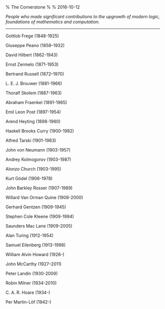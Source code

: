 % The Cornerstone
%
% 2016-10-12

*People who made significant contributions to the upgrowth of modern logic, foundations of mathematics and computation.*

***

Gottlob Frege (1848-1925)

Giuseppe Peano (1858–1932)

David Hilbert (1862-1943)

Ernst Zermelo (1871-1953)

Bertrand Russell (1872–1970)

L. E. J. Brouwer (1881-1966)

Thoralf Skolem (1887-1963)

Abraham Fraenkel (1891-1965)

Emil Leon Post (1897-1954)

Arend Heyting (1898-1980)

Haskell Brooks Curry (1900-1982)

Alfred Tarski (1901-1983)

John von Neumann (1903-1957)

Andrey Kolmogorov (1903-1987)

Alonzo Church (1903-1995)

Kurt Gödel (1906-1978)

John Barkley Rosser (1907-1989)

Willard Van Orman Quine (1908-2000)

Gerhard Gentzen (1909-1945)

Stephen Cole Kleene (1909-1994)

Saunders Mac Lane (1909-2005)

Alan Turing (1912-1954)

Samuel Eilenberg (1913-1998)

William Alvin Howard (1926-)

John McCarthy (1927–2011)

Peter Landin (1930-2009)

Robin Milner (1934-2010)

C. A. R. Hoare (1934-)

Per Martin-Löf (1942-)
